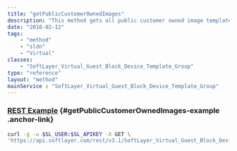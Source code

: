 ```yaml
---
title: "getPublicCustomerOwnedImages"
description: "This method gets all public customer owned image templates that the user is allowed to see. "
date: "2018-02-12"
tags:
    - "method"
    - "sldn"
    - "Virtual"
classes:
    - "SoftLayer_Virtual_Guest_Block_Device_Template_Group"
type: "reference"
layout: "method"
mainService : "SoftLayer_Virtual_Guest_Block_Device_Template_Group"
---
```


### [REST Example](#getPublicCustomerOwnedImages-example) <a href="/article/rest/"><i class="fas fa-question"></i></a> {#getPublicCustomerOwnedImages-example .anchor-link} 
```bash
curl -g -u $SL_USER:$SL_APIKEY -X GET \
'https://api.softlayer.com/rest/v3.1/SoftLayer_Virtual_Guest_Block_Device_Template_Group/getPublicCustomerOwnedImages'
```
